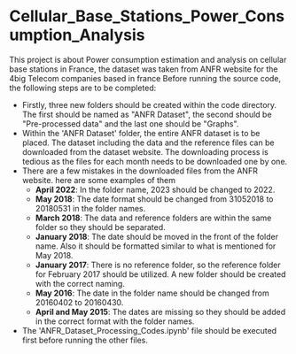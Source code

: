 # Cellular_Base_Stations_Power_Consumption_Analysis
This project is about Power consumption estimation and analysis on cellular base stations in France, the dataset was taken from ANFR website for the 4big Telecom companies based in france
Before running the source code, the following steps are to be completed:

* Firstly, three new folders should be created within the code directory. The first should be named as "ANFR Dataset", the second should be "Pre-processed data" and the last one should be "Graphs".
* Within the 'ANFR Dataset' folder, the entire ANFR dataset is to be placed. The dataset including the data and the reference files can be downloaded from the dataset website. The downloading process is tedious as the files for each month needs to be downloaded one by one.
* There are a few mistakes in the downloaded files from the ANFR website. here are some examples of them
    * **April 2022**: In the folder name, 2023 should be changed to 2022.
    * **May 2018**: The date format should be changed from 31052018 to 20180531 in the folder names.
    * **March 2018**: The data and reference folders are within the same folder so they should be separated.
    * **January 2018**: The date should be moved in the front of the folder name. Also it should be formatted similar to what is mentioned for May 2018.
    * **January 2017**: There is no reference folder, so the reference folder for February 2017 should be utilized. A new folder should be created with the correct naming.
    * **May 2016**: The date in the folder name should be changed from 20160402 to 20160430.
    * **April and May 2015**: The dates are missing so they should be added in the correct format with the folder names.
* The 'ANFR_Dataset_Processing_Codes.ipynb' file should be executed first before running the other files.
